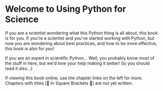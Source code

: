 Welcome to Using Python for Science
===================================

If you are a scientist wondering what this Python thing is all about, this book
is for you. If you're a scientist and you've started working with Python, but
now you are wondering about best practices, and how to be more effective, this
book is also for you!

If you are an expert in scientific Python... Well, you probably know most of
the stuff in here, but we'd love your help making it better! So you should read
it also. ;)

If viewing this book online, use the chapter links on the left for more.
Chapters with titles [🚧 In Square Brackets 🚧] are not yet written.
